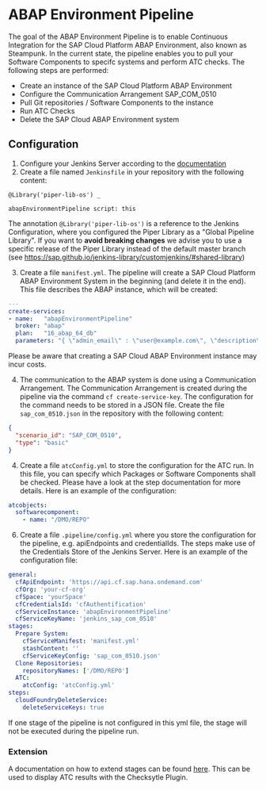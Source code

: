 # ABAP Environment Pipeline

The goal of the ABAP Environment Pipeline is to enable Continuous Integration for the SAP Cloud Platform ABAP Environment, also known as Steampunk.
In the current state, the pipeline enables you to pull your Software Components to specifc systems and perform ATC checks. The following steps are performed:
 * Create an instance of the SAP Cloud Platform ABAP Environment
 * Configure the Communication Arrangement SAP_COM_0510
 * Pull Git repositories / Software Components to the instance
 * Run ATC Checks
 * Delete the SAP Cloud ABAP Environment system

## Configuration

1. Configure your Jenkins Server according to the [documentation](https://sap.github.io/jenkins-library/guidedtour/)
2. Create a file named `Jenkinsfile` in your repository with the following content:

```
@Library('piper-lib-os') _

abapEnvironmentPipeline script: this
```

The annotation `@Library('piper-lib-os')` is a reference to the Jenkins Configuration, where you configured the Piper Library as a "Global Pipeline Library". If you want to **avoid breaking changes** we advise you to use a specific release of the Piper Library instead of the default master branch (see https://sap.github.io/jenkins-library/customjenkins/#shared-library)

3. Create a file `manifest.yml`. The pipeline will create a SAP Cloud Platform ABAP Environment System in the beginning (and delete it in the end). This file describes the ABAP instance, which will be created:
```yml
---
create-services:
- name:   "abapEnvironmentPipeline"
  broker: "abap"
  plan:   "16_abap_64_db"
  parameters: "{ \"admin_email\" : \"user@example.com\", \"description\" : \"System for ABAP Pipeline\" }"
```
Please be aware that creating a SAP Cloud ABAP Environment instance may incur costs.

4. The communication to the ABAP system is done using a Communication Arrangement. The Communication Arrangement is created during the pipeline via the command `cf create-service-key`. The configuration for the command needs to be stored in a JSON file. Create the file `sap_com_0510.json` in the repository with the following content:
```json
{
  "scenario_id": "SAP_COM_0510",
  "type": "basic"
}
```

4. Create a file `atcConfig.yml` to store the configuration for the ATC run. In this file, you can specify which Packages or Software Components shall be checked. Please have a look at the step documentation for more details. Here is an example of the configuration:
```yml
atcobjects:
  softwarecomponent:
    - name: "/DMO/REPO"
```

6. Create a file `.pipeline/config.yml` where you store the configuration for the pipeline, e.g. apiEndpoints and credentialIds. The steps make use of the Credentials Store of the Jenkins Server. Here is an example of the configuration file:
```yml
general:
  cfApiEndpoint: 'https://api.cf.sap.hana.ondemand.com'
  cfOrg: 'your-cf-org'
  cfSpace: 'yourSpace'
  cfCredentialsId: 'cfAuthentification'
  cfServiceInstance: 'abapEnvironmentPipeline'
  cfServiceKeyName: 'jenkins_sap_com_0510'
stages:
  Prepare System:
    cfServiceManifest: 'manifest.yml'
    stashContent: ''
    cfServiceKeyConfig: 'sap_com_0510.json'
  Clone Repositories:
    repositoryNames: ['/DMO/REPO']
  ATC:
    atcConfig: 'atcConfig.yml'
steps:
  cloudFoundryDeleteService:
    deleteServiceKeys: true
```
If one stage of the pipeline is not configured in this yml file, the stage will not be executed during the pipeline run.

### Extension

A documentation on how to extend stages can be found [here](https://sap.github.io/jenkins-library/extensibility/). This can be used to display ATC results with the Checksytle Plugin.
